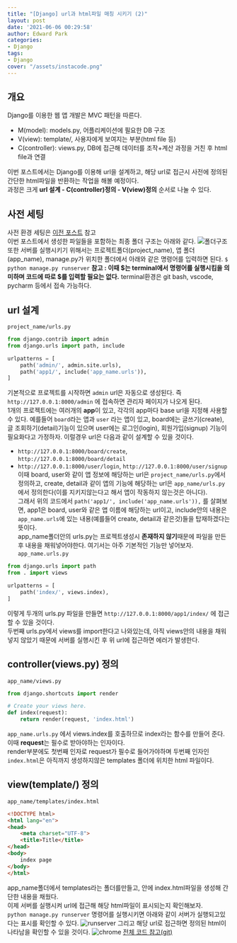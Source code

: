 ```yaml
---
title: "[Django] url과 html파일 매칭 시키기 (2)"
layout: post
date: '2021-06-06 00:29:58'
author: Edward Park
categories:
- Django
tags:
- Django
cover: "/assets/instacode.png"
---
```


## 개요
Django를 이용한 웹 앱 개발은 MVC 패턴을 따른다.<br>
- M(model): models.py, 어플리케이션에 필요한 DB 구조
- V(view): template/, 사용자에게 보여지는 부분(html file 등)
- C(controller): views.py, DB에 접근해 데이터를 조작+계산 과정을 거친 후 html file과 연결

이번 포스트에서는 Django를 이용해 url을 설계하고, 해당 url로 접근시 사전에 정의된 간단한 html파일을 반환하는 작업을 해볼 예정이다.<br>
과정은 크게  **url 설계 - C(controller)정의 - V(view)정의** 순서로 나눌 수 있다.<br>
## 사전 세팅
사전 환경 세팅은 [이전 포스트](https://parkeunsang.github.io/blog/django/2021/03/23/django-project-app-1.html) 참고<br>
이번 포스트에서 생성한 파일들을 포함하는 최종 폴더 구조는 아래와 같다.
<img src="/blog/post_images/django2_1.png" title="폴더구조">
또한 서버를 실행시키기 위해서는 프로젝트폴더(project_name), 앱 폴더(app_name), manage.py가 위치한 폴더에서 아래와 같은 명령어를 입력하면 된다. 
`$ python manage.py runserver`
**참고 : 이때 $는 terminal에서 명령어를 실행시킴을 의미하며 코드에 따로 $를 입력할 필요는 없다.** terminal환경은 git bash, vscode, pycharm 등에서 접속 가능하다.
## url 설계
`project_name/urls.py`
```Python
from django.contrib import admin
from django.urls import path, include

urlpatterns = [
    path('admin/', admin.site.urls),
    path('app1/', include('app_name.urls')),
]
```
기본적으로 프로젝트를 시작하면 `admin` url은 자동으로 생성된다. 즉 `http://127.0.0.1:8000/admin` 에 접속하면 관리자 페이지가 나오게 된다.<br>
1개의 프로젝트에는 여러개의 **app**이 있고, 각각의 app마다 base url을 지정해 사용할 수 있다. 예를들어 `board`라는 앱과 `user` 라는 앱이 있고, board에는 글쓰기(create), 글 조회하기(detail)기능이 있으며 user에는 로그인(login), 회원가입(signup) 기능이 필요화다고 가정하자. 이럴경우 url은 다음과 같이 설계할 수 있을 것이다.<br>
- `http://127.0.0.1:8000/board/create`, `http://127.0.0.1:8000/board/detail` 
- `http://127.0.0.1:8000/user/login`, `http://127.0.0.1:8000/user/signup`
이때 board, user와 같이 앱 정보에 해당하는 url은 `project_name/urls.py`에서 정의하고, create, detail과 같이 앱의 기능에 해당하는 url은 `app_name/urls.py`에서 정의한다(이를 지키지않는다고 해서 앱이 작동하지 않는것은 아니다).<br>
그래서 위의 코드에서 `path('app1/', include('app_name.urls')),` 를 살펴보면, app1은  board, user와 같은 앱 이름에 해당하는 url이고, include안의 내용은 `app_name.urls`에 있는 내용(예를들어 create, detail과 같은것)들을 탑재하겠다는 뜻이다.<br>
app_name폴더안의 urls.py는 프로젝트생성시 **존재하지 않기**때문에 파일을 만든 후 내용을 채워넣어야한다. 여기서는 아주 기본적인 기능만 넣어보자.
`app_name.urls.py`
```Python
from django.urls import path
from . import views

urlpatterns = [
    path('index/', views.index),
]
```
이렇게 두개의 urls.py 파일을 만들면 `http://127.0.0.1:8000/app1/index/` 에 접근할 수 있을 것이다.<br>
두번째 urls.py에서 views를 import한다고 나와있는데, 아직 views안의 내용을 채워넣지 않았기 때문에 서버를 실행시킨 후 위 url에 접근하면 에러가 발생한다.
## controller(views.py)  정의
`app_name/views.py`
```Python
from django.shortcuts import render

# Create your views here.
def index(request):
    return render(request, 'index.html')
```
`app_name.urls.py` 에서 views.index를 호출하므로 index라는 함수를 만들어 준다. 이때 **request**는 필수로 받아야하는 인자이다.<br>
render부분에도 첫번째 인자로 request가 필수로 들어가야하며 두번째 인자인 `index.html`은 아직까지 생성하지않은 templates 폴더에 위치한 html 파일이다.

## view(template/) 정의
`app_name/templates/index.html`
```html
<!DOCTYPE html>
<html lang="en">
<head>
    <meta charset="UTF-8">
    <title>Title</title>
</head>
<body>
    index page
</body>
</html>
```
app_name폴더에서 templates라는 폴더를만들고, 안에 index.html파일을 생성해 간단한 내용을 채웠다. <br>
이제 서버를 실행시켜 url에 접근해 해당 html파일이 표시되는지 확인해보자.<br>
`python manage.py runserver` 명령어를 실행시키면 아래와 같이 서버가 실행되고있다는 표시를 확인할 수 있다.
<img src="/blog/post_images/django2_2.png" title="runserver">
그리고 해당 url로 접근하면 정의된 html이 나타남을 확인할 수 있을 것이다.
<img src="/blog/post_images/django2_3.png" title="chrome">
[전체 코드 참고(git)](https://github.com/parkeunsang/django_blog)
